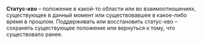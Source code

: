 **Статус-кво** – положение в какой-то области или во взаимоотношениях, существующее в данный момент или существовавшее в какое-либо время в прошлом. Поддерживать или восстановить статус-кво – сохранять существующее положение или вернуться к тому, что существовало ранее.